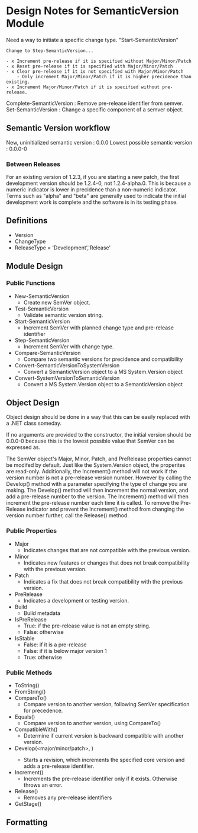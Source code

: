 # Design Notes for SemanticVersion Module

Need a way to initiate a specific change type. "Start-SemanticVersion"



    Change to Step-SemanticVersion...

    - x Increment pre-release if it is specified without Major/Minor/Patch
    - x Reset pre-release if it is specified with Major/Minor/Patch
    - x Clear pre-release if it is not specified with Major/Minor/Patch
        - Only increment Major/Minor/Patch if it is higher precidence than existing.
    - x Increment Major/Minor/Patch if it is specified without pre-release.


Complete-SemanticVersion : Remove pre-release identifier from semver.
Set-SemanticVersion      : Change a specific component of a semver object.

## Semantic Version workflow

New, uninitialized semantic version : 0.0.0
Lowest possible semantic version    : 0.0.0-0

### Between Releases

For an existing version of 1.2.3, if you are starting a new patch, the first development
version should be 1.2.4-0, not 1.2.4-alpha.0. This is because a numeric indicator is lower
in precidence than a non-numeric indicator. Terms such as "alpha" and "beta" are generally
used to indicate the initial development work is complete and the software is in its testing
phase.

## Definitions

- Version
- ChangeType
- ReleaseType = 'Development','Release'

## Module Design

### Public Functions

- New-SemanticVersion
    - Create new SemVer object.
- Test-SemanticVersion
    - Validate semantic version string.
- Start-SemanticVersion
    - Increment SemVer with planned change type and pre-release identifier
- Step-SemanticVersion
    - Increment SemVer with change type.
- Compare-SemanticVersion
    - Compare two semantic versions for precidence and compatibility
- Convert-SemanticVersionToSystemVersion
    - Convert a SemanticVersion object to a MS System.Version object
- Convert-SystemVersionToSemanticVersion
    - Convert a MS System.Version object to a SemanticVersion object



## Object Design

Object design should be done in a way that this can be easily replaced with a .NET class someday.

If no arguments are provided to the constructor, the initial version should be 0.0.0-0 because
this is the lowest possible value that SemVer can be expressed as.

The SemVer object's Major, Minor, Patch, and PreRelease properties cannot be modifed by default. 
Just like the System.Version object, the properites are read-only. Additionally, the Increment() 
method will not work if the version number is not a pre-release version number.
However by calling the Develop() method with a parameter specifying the type of change you are making.
The Develop() method will then increment the normal version, and add a pre-release number to the version. 
The Increment() method will then increment the pre-release number each time it is called. To remove the
Pre-Release indicator and prevent the Increment() method from changing the version number further,
call the Release() method.

### Public Properties
- Major
    - Indicates changes that are not compatible with the previous version.
- Minor
    - Indicates new features or changes that does not break compatibility with the previous version.
- Patch
    - Indicates a fix that does not break compatibility with the previous version.
- PreRelease
    - Indicates a development or testing version.
- Build
    - Build metadata
- IsPreRelease
    - True: if the pre-release value is not an empty string.
    - False: otherwise
- IsStable
    - False: if it is a pre-release
    - False: if it is below major version 1
    - True: otherwise

### Public Methods

- ToString()
- FromString()
- CompareTo()
    - Compare version to another version, following SemVer specification for precedence.
- Equals()
    - Compare version to another version, using CompareTo()
- CompatibleWith()
    - Determine if current version is backward compatible with another version.
- Develop(<major/minor/patch>, <pre-release-id>)
    - Starts a revision, which increments the specified core version and adds a pre-release identifier.
- Increment()
    - Increments the pre-release identifier only if it exists. Otherwise throws an error.
- Release()
    - Removes any pre-release identifiers
- GetStage()



## Formatting

